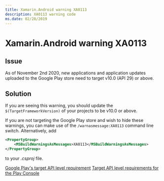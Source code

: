 ```yaml
---
title: Xamarin.Android warning XA0113
description: XA0113 warning code
ms.date: 02/28/2019
---
```

# Xamarin.Android warning XA0113

## Issue

As of November 2nd 2020, new applications and application updates uploaded
to the Google Play store need to target v10.0 (API 29) or above.

## Solution

If you are seeing this warning, you should update the
`$(TargetFrameworkVersion)` of your projects to be v10.0 or above.

If you are not targeting the Google Play store and wish to hide these
warnings, you can make use of the `/warnasmessage:XA0113` command line
switch.  Alternatively, add

```xml
<PropertyGroup>
    <MSBuildWarningsAsMessages>XA0113</MSBuildWarningsAsMessages>
</PropertyGroup>
```

to your *.csproj* file.

[Google Play's target API level requirement](https://developer.android.com/distribute/best-practices/develop/target-sdk)
[Target API level requirements for the Play Console](https://support.google.com/googleplay/android-developer/answer/9859152?#targetsdk)
